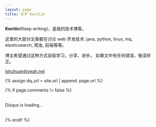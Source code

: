 ```yaml
---
layout: page
title: 关于 Kwritin
---
```


**Kwritin**(Keep writing)，是我的技术博客。

这里的大部分文章都在讨论 web 开发技术: java, python, linux, mq, elasticsearch, 爬虫, 前端等等。

博主希望通过这种方式自驱学习，分享，进步。
如果文中有任何错误，敬请斧正。

<a href="mailto:lshuhuan@yeah.net">lshuhuan@yeah.net</a>

{% assign dq_url = site.url | append: page.url %}

{% if page.comments != false %}
<div id="disqus_thread" style="margin: 2rem 0;">Disqus is loading...</div>
<script>
  var disqus_config = function () {
    this.page.url = '{{ dq_url }}';          // Replace PAGE_URL with your page's canonical URL variable
    this.page.identifier = '{{ page.url }}'; // Replace PAGE_IDENTIFIER with your page's unique identifier variable
  };
  /**
    * RECOMMENDED CONFIGURATION VARIABLES: EDIT AND UNCOMMENT THE SECTION BELOW TO INSERT DYNAMIC VALUES FROM YOUR PLATFORM OR CMS.
    * LEARN WHY DEFINING THESE VARIABLES IS IMPORTANT: https://disqus.com/admin/universalcode/#configuration-variables
    */
  (function () {  // REQUIRED CONFIGURATION VARIABLE: EDIT THE SHORTNAME BELOW
    var commentArea = document.querySelector('#disqus_thread');
    if (!commentArea) {
        return;
    }
    var d = document, s = d.createElement('script');
    s.src = 'https://toien-github-pages.disqus.com/embed.js';  // IMPORTANT: Replace EXAMPLE with your forum shortname!
    s.onerror = function () {
        commentArea.textContent = 'Disqus load failed, try internet scientifically.'
    };
    s.setAttribute('data-timestamp', +new Date());
    (d.head || d.body).appendChild(s);
  })();
</script>
{% endif %}
